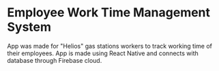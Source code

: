 # Employee Work Time Management System 
App was made for "Helios" gas stations workers to track working time of their employees. App is made using React Native and connects with database through Firebase cloud.
